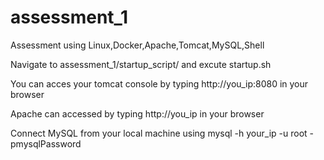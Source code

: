 # assessment_1
Assessment using Linux,Docker,Apache,Tomcat,MySQL,Shell

Navigate to assessment_1/startup_script/ and excute startup.sh

You can acces your tomcat console by typing http://you_ip:8080 in your browser

Apache can accessed by typing http://you_ip in your browser

Connect MySQL from your local machine using mysql -h your_ip -u root -pmysqlPassword
